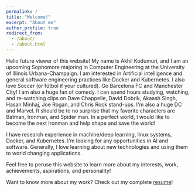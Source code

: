 ```yaml
---
permalink: /
title: "Welcome!"
excerpt: "About me"
author_profile: true
redirect_from:
  - /about/
  - /about.html
---
```

Hello future viewer of this website! My name is Akhil Kodumuri, and I am an upcoming Sophomore majoring in Computer Engineering at the University of Illinois Urbana-Champaign. I am interested in Artificial intelligence and general software engineering practices like Docker and Kubernetes. I also love Soccer (or fútbol if your cultured). Go Barcelona FC and Manchester City! I am also a huge fan of comedy. I can spend hours studying, watching, and re-watching clips on Dave Chappelle, David Dobrik, Akaash Singh, Hasan Minhaj, Joe Rogan, and Chris Rock stand-ups. I'm also a huge DC and Marvel. It should be to no surprise that my favorite characters are Batman, Ironman, and Spider man. In a perfect world, I would like to become the next Ironman and help shape and save the world!

I have research experience in machine/deep learning, linux systems, Docker, and Kubernetes. I'm looking for any opportunities in AI and software. Generally, I love learning about new technologies and using them to world changing applications.

Feel free to peruse this website to learn more about my interests, work, achievements, aspirations, and personality!

Want to know more about my work? Check out my complete [resume]()!
